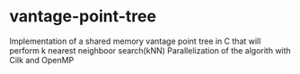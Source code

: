 # vantage-point-tree
Implementation of a shared memory vantage point tree in C that will perform k nearest neighboor search(kNN)
Parallelization of the algorith with Cilk and OpenMP
